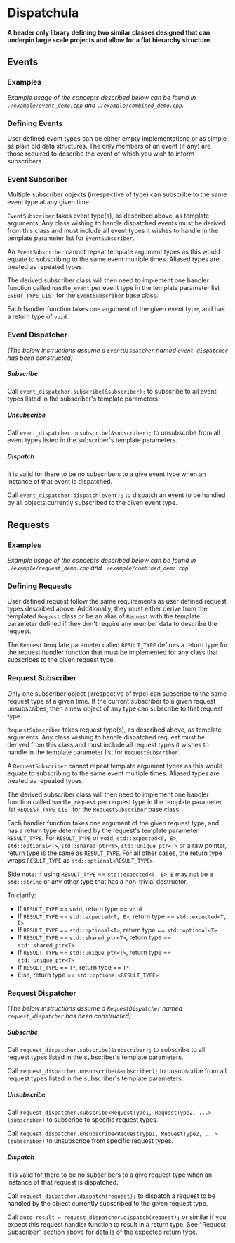 # Dispatchula

**A header only library defining two similar classes designed that can
underpin large scale projects and allow for a flat hierarchy structure.**

## Events

### Examples

_Example usage of the concepts described below can be found in
`./example/event_demo.cpp` and `./example/combined_demo.cpp`._

### Defining Events

User defined event types can be either empty implementations or as simple as
plain old data structures. The only members of an event (if any) are those
required to describe the event of which you wish to inform subscribers.

### Event Subscriber

Multiple subscriber objects (irrespective of type) can subscribe to the same
event type at any given time.

`EventSubscriber` takes event type(s), as described above, as template arguments.
Any class wishing to handle dispatched events must be derived from this class
and must include all event types it wishes to handle in the template parameter
list for `EventSubscriber`.

An `EventSubscriber` cannot repeat template argument types as this would equate to
subscribing to the same event multiple times. Aliased types are treated as repeated
types.

The derived subscriber class will then need to implement one handler function called
`handle_event` per event type in the template parameter list `EVENT_TYPE_LIST`
for the `EventSubscriber` base class.

Each handler function takes one argument of the given event type, and has a return
type of `void`.

### Event Dispatcher

_(The below instructions assume a `EventDispatcher` named `event_dispatcher` has been constructed)_

##### Subscribe

Call `event_dispatcher.subscribe(&subscriber);` to subscribe to all event types
listed in the subscriber's template parameters.

##### Unsubscribe

Call `event_dispatcher.unsubscribe(&subscriber);` to unsubscribe from all event types
listed in the subscriber's template parameters.

##### Dispatch

It is valid for there to be no subscribers to  a give event type when an instance of that event
is dispatched.

Call `event_dispatcher.dispatch(event);` to dispatch an event to be handled by all objects
currently subscribed to the given event type.


## Requests

### Examples

_Example usage of the concepts described below can be found in
`./example/request_demo.cpp` and `./example/combined_demo.cpp`._

### Defining Requests

User defined request follow the same requirements as user defined request types
described above. Additionally, they must either derive from the templated `Request`
class or be an alias of `Request` with the template parameter defined  if they
don't require any member data to describe the request.

The `Request` template parameter called `RESULT_TYPE` defines a return type for
the request handler function that must be implemented for any class that
subscribes to the given request type.

### Request Subscriber

Only one subscriber object (irrespective of type) can subscribe to the same
request type at a given time. If the current subscriber to a given request
unsubscribes, then a new object of any type can subscribe to that request
type.

`RequestSubscriber` takes request type(s), as described above, as template arguments.
Any class wishing to handle dispatched request must be derived from this class
and must include all request types it wishes to handle in the template parameter
list for `RequestSubscriber`.

A `RequestSubscriber` cannot repeat template argument types as this would equate to
subscribing to the same event multiple times. Aliased types are treated as repeated
types.

The derived subscriber class will then need to implement one handler function called
`handle_request` per request type in the template parameter list `REQUEST_TYPE_LIST`
for the `RequestSubscriber` base class.

Each handler function takes one argument of the given request type, and has a return
type determined by the request's template parameter `RESULT_TYPE`. For `RESULT_TYPE`
of `void`, `std::expected<T, E>`, `std::optional<T>`, `std::shared_ptr<T>`,
`std::unique_ptr<T>` or a raw pointer, return type is the same as `RESULT_TYPE`. For
all other cases, the return type wraps `RESULT_TYPE` as `std::optional<RESULT_TYPE>`.

Side note: If using `RESULT_TYPE` == `std::expected<T, E>`, `E` may not be a
`std::string` or any other type that has a non-trivial destructor.

To clarify:

- If `RESULT_TYPE` == `void`, return type == `void`
- If `RESULT_TYPE` == `std::expected<T, E>`, return type == `std::expected<T, E>`
- If `RESULT_TYPE` == `std::optional<T>`, return type == `std::optional<T>`
- If `RESULT_TYPE` == `std::shared_ptr<T>`, return type == `std::shared_ptr<T>`
- If `RESULT_TYPE` == `std::unique_ptr<T>`, return type == `std::unique_ptr<T>`
- If `RESULT_TYPE` == `T*`, return type == `T*`
- Else, return type == `std::optional<RESULT_TYPE>`

### Request Dispatcher

_(The below instructions assume a `RequestDispatcher` named `request_dispatcher` has been constructed)_

##### Subscribe

Call `request_dispatcher.subscribe(&subscriber);` to subscribe to all request types
listed in the subscriber's template parameters.

Call `request_dispatcher.unsubscribe(&subscriber);` to unsubscribe from all request types
listed in the subscriber's template parameters.

##### Unsubscribe

Call `request_dispatcher.subscribe<RequestType1, RequestType2, ...>(subscriber)` to
subscribe to specific request types.

Call `request_dispatcher.unsubscribe<RequestType1, RequestType2, ...>(subscriber)` to
unsubscribe from specific request types.

##### Dispatch

It is valid for there to be no subscribers to a give request type when an instance of that request
is dispatched.

Call `request_dispatcher.dispatch(request);` to dispatch a request to be handled by the object
currently subscribed to the given request type.

Call `auto result = request_dispatcher.dispatch(request);` or similar if you expect this request
handler function to result in a return type. See "Request Subscriber" section above for details
of the expected return type.